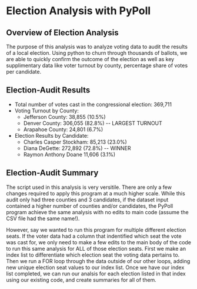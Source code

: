 # Election Analysis with PyPoll

## Overview of Election Analysis
The purpose of this analysis was to analyze voting data to audit the results of a local election. Using python to churn through thousands of ballots, we are able to quickly confirm the outcome of the election as well as key supplimentary data like voter turnout by county, percentage share of votes per candidate.  

## Election-Audit Results 
- Total number of votes cast in the congressional election: 369,711
- Voting Turnout by County: 
  - Jefferson County: 38,855 (10.5%) 
  - Denver County: 306,055 (82.8%) -- LARGEST TURNOUT 
  - Arapahoe County: 24,801 (6.7%) 
- Election Results by Candidate: 
  - Charles Casper Stockham: 85,213 (23.0%) 
  - Diana DeGette: 272,892 (72.8%) -- WINNER 
  - Raymon Anthony Doane 11,606 (3.1%) 


##  Election-Audit Summary 
The script used in this analysis is very versitile. There are only a few changes required to apply this program at a much higher scale. While this audit only had three counties and 3 candidates, if the dataset input contained a higher number of counties and/or candidates, the PyPoll program achieve the same analysis with no edits to main code (assume the CSV file had the same name!).

However, say we wanted to run this program for multiple different election seats. If the voter data had a column that indentified which seat the vote was cast for, we only need to make a few edits to the main body of the code to run this same analysis for ALL of those election seats. First we make an index list to differentiate which election seat the voting data pertains to. Then we run a FOR loop through the data outside of our other loops, adding new unique election seat values to our index list. Once we have our index list completed, we can run our analsis for each election listed in that index using our existing code, and create summaries for all of them. 
